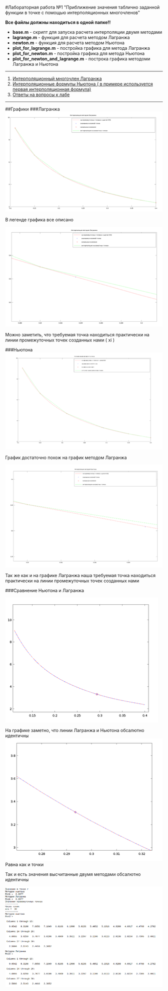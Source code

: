 #Лабораторная работа №1 "Приближение значения таблично заданной функции в точке с помощью интерполяционных многочленов"

 
**Все файлы должны находиться в одной папке!!**

* **base.m** - скрипт для запуска расчета интерполяции двумя методами 
* **lagrange.m** - функция для расчета методом Лагранжа
* **newton.m** - функция для расчета методом Ньютона
* **plot_for_lagrange.m** - постройка графика для метода Лагранжа
* **plot_for_newton.m** - постройка графика для метода Ньютона
* **plot_for_newton_and_lagrange.m** - построка графика методоми Лагранжа и Ньютона
 *** 
1. [Интерполяционный многочлен Лагранжа](https://ru.wikipedia.org/wiki/%D0%98%D0%BD%D1%82%D0%B5%D1%80%D0%BF%D0%BE%D0%BB%D1%8F%D1%86%D0%B8%D0%BE%D0%BD%D0%BD%D1%8B%D0%B9_%D0%BC%D0%BD%D0%BE%D0%B3%D0%BE%D1%87%D0%BB%D0%B5%D0%BD_%D0%9B%D0%B0%D0%B3%D1%80%D0%B0%D0%BD%D0%B6%D0%B0)
2.  [Интерполяционные формулы Ньютона ( в примере используется первая интерполяционная формула)](https://ru.wikipedia.org/wiki/%D0%98%D0%BD%D1%82%D0%B5%D1%80%D0%BF%D0%BE%D0%BB%D1%8F%D1%86%D0%B8%D0%BE%D0%BD%D0%BD%D1%8B%D0%B5_%D1%84%D0%BE%D1%80%D0%BC%D1%83%D0%BB%D1%8B_%D0%9D%D1%8C%D1%8E%D1%82%D0%BE%D0%BD%D0%B0)
3. [Ответы на вопросы к лабе](https://github.com/mr8bit/Numerical-Methods/blob/master/Laboratory%20work%201/QUESTION.md) 

***

##Графики
###Лагранжа
  ![Графики Лагранжа](img/Screenshot_20170313_020143.png  "Графики Лагранжа")
	
В легенде графика все описано 
	

 ![](img/Screenshot_20170313_020248.png) 

Можно заметить, что требуемая точка находиться практически  на линии промежуточных точек созданных нами ( xi ) 

###Ньютона
![](img/Screenshot_20170313_020327.png) 

График достаточно похож на график методом Лагранжа

![](img/Screenshot_20170313_020356.png) 

Так же как и на графике Лагранжа наша требуемая точка находиться практически   на линии промежуточных точек созданных нами 

###Сравнение Ньютона и Лагранжа

![](img/Screenshot_20170313_020504.png) 

На графике заметно, что линии Лагранжа и Ньютона обсалютно идентичны 
![](img/Screenshot_20170313_020549.png) 
Равна как и точки 

Так и есть значения высчитанные двумя методами обсалютно идентичны 

![](img/Screenshot_20170313_020632.png) 

